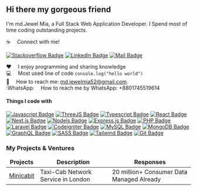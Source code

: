 
## Hi there my gorgeous friend 

I'm md.Jewel Mia, a Full Stack Web Application Developer. I Spend most of time coding outstanding projects.

:coffee: &emsp;Connect with me!

[![Stackoverflow Badge](https://img.shields.io/badge/stack%20overflow-FE7A16?logo=stack-overflow&logoColor=white&style=for-the-badge)](https://stackoverflow.com/users/4148384/md-jewel-mia) [![Linkedin Badge](https://img.shields.io/badge/LinkedIn-0077B5?style=for-the-badge&logo=linkedin&logoColor=white)](https://www.linkedin.com/in/jewelmia/) [![Mail Badge](https://img.shields.io/badge/Gmail-D14836?style=for-the-badge&logo=gmail&logoColor=white)](mailto:md.jewelmia52@gmail.com)

:hearts: &emsp;I enjoy programming and sharing knowledge <br/>
:computer: &emsp;Most used line of code `console.log("hello world")` <br/>
:e-mail: &emsp;How to reach me: md.jewelmia52@gmail.com.<br/>
:WhatsApp: &emsp;How to reach me by WhatsApp: +8801745519614<br/>

#### Things I code with

[![Javascript Badge](https://img.shields.io/badge/-Javascript-F0DB4F?style=for-the-badge&labelColor=black&logo=javascript&logoColor=F0DB4F)](#) [![ThreeJS Badge](https://img.shields.io/badge/three.js-000000?style=for-the-badge&logo=threedotjs&logoColor=white)](#) [![Typescript Badge](https://img.shields.io/badge/-Typescript-007acc?style=for-the-badge&labelColor=black&logo=typescript&logoColor=007acc)](#) [![React Badge](https://img.shields.io/badge/-React-61DBFB?style=for-the-badge&labelColor=black&logo=react&logoColor=61DBFB)](#) [![Next.js Badge](https://img.shields.io/badge/next.js-000000?style=for-the-badge&logo=nextdotjs&logoColor=white)](#) [![Nodejs Badge](https://img.shields.io/badge/-Nodejs-3C873A?style=for-the-badge&labelColor=black&logo=node.js&logoColor=3C873A)](#) [![Express.js Badge](https://img.shields.io/badge/Express.js-000000?style=for-the-badge&logo=express&logoColor=white)](#) [![PHP Badge](https://img.shields.io/badge/PHP-7378ab?style=for-the-badge&logo=php&logoColor=white)](#) [![Laravel Badge](https://img.shields.io/badge/LARAVEL-F05032?style=for-the-badge&logo=laravel&logoColor=white)](#)  [![Codeigniter Badge](https://img.shields.io/badge/CODEIGNITER-F05032?style=for-the-badge&logo=codeigniter&logoColor=white)](#) [![MySQL Badge](https://img.shields.io/badge/MySQL-ddd7d9?style=for-the-badge&logo=mysql&logoColor=#035e86)](#)  [![MongoDB Badge](https://img.shields.io/badge/MongoDB-4EA94B?style=for-the-badge&logo=mongodb&logoColor=white)](#) [![GraphQL Badge](https://img.shields.io/badge/-GraphQl-e535ab?style=for-the-badge&labelColor=black&logo=node.js&logoColor=e535ab)](#) [![SASS Badge](https://img.shields.io/badge/Sass-CC6699?style=for-the-badge&logo=sass&logoColor=white)](#) [![Tailwind Badge](https://img.shields.io/badge/Tailwind%20CSS-092749?style=for-the-badge&logo=tailwindcss&logoColor=06B6D4&labelColor=000000)](#)  [![Git Badge](https://img.shields.io/badge/Git-F05032?style=for-the-badge&logo=git&logoColor=white)](#)



### My Projects & Ventures

<table>
  <thead align="center">
    <tr border: none;>
      <td><b>Projects</b></td>
      <td><b>Description</b></td>
      <td><b>Responses</b></td>
    </tr>
  </thead>
  <tbody>
    <tr>
      <td><a href="https://minicabit.com" target="_blank">Minicabit</a></td>
      <td>Taxi-Cab Network Service in London</td>
      <td>20 million+ Consumer Data Managed Already</td>
    </tr>
  </tbody>
</table>


